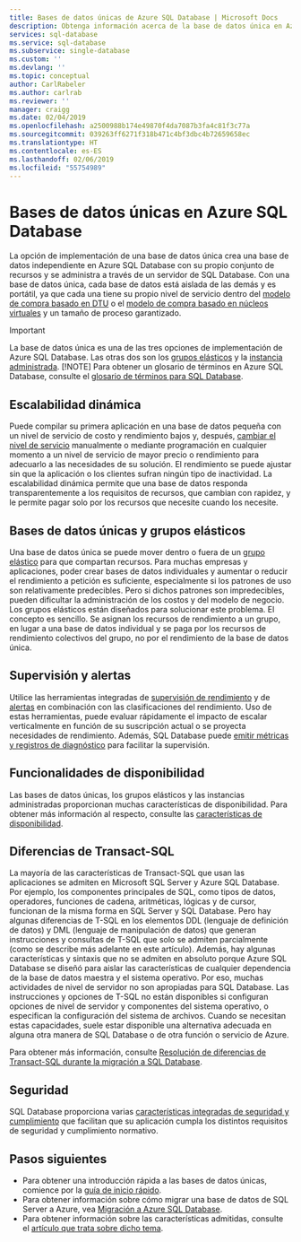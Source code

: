 ```yaml
---
title: Bases de datos únicas de Azure SQL Database | Microsoft Docs
description: Obtenga información acerca de la base de datos única en Azure SQL Database
services: sql-database
ms.service: sql-database
ms.subservice: single-database
ms.custom: ''
ms.devlang: ''
ms.topic: conceptual
author: CarlRabeler
ms.author: carlrab
ms.reviewer: ''
manager: craigg
ms.date: 02/04/2019
ms.openlocfilehash: a2500988b174e49870f4da7087b3fa4c81f3c77a
ms.sourcegitcommit: 039263ff6271f318b471c4bf3dbc4b72659658ec
ms.translationtype: HT
ms.contentlocale: es-ES
ms.lasthandoff: 02/06/2019
ms.locfileid: "55754989"
---
```

# <a name="what-is-a-single-database-in-azure-sql-database"></a>Bases de datos únicas en Azure SQL Database

La opción de implementación de una base de datos única crea una base de datos independiente en Azure SQL Database con su propio conjunto de recursos y se administra a través de un servidor de SQL Database. Con una base de datos única, cada base de datos está aislada de las demás y es portátil, ya que cada una tiene su propio nivel de servicio dentro del [modelo de compra basado en DTU](sql-database-service-tiers-dtu.md) o el [modelo de compra basado en núcleos virtuales](sql-database-service-tiers-vcore.md) y un tamaño de proceso garantizado.

> [!IMPORTANT]
> La base de datos única es una de las tres opciones de implementación de Azure SQL Database. Las otras dos son los [grupos elásticos](sql-database-elastic-pool.md) y la [instancia administrada](sql-database-managed-instance.md).
> [!NOTE]
> Para obtener un glosario de términos en Azure SQL Database, consulte el [glosario de términos para SQL Database](sql-database-glossary-terms.md).

## <a name="dynamic-scalabilty"></a>Escalabilidad dinámica

Puede compilar su primera aplicación en una base de datos pequeña con un nivel de servicio de costo y rendimiento bajos y, después, [cambiar el nivel de servicio](sql-database-single-database-scale.md) manualmente o mediante programación en cualquier momento a un nivel de servicio de mayor precio o rendimiento para adecuarlo a las necesidades de su solución. El rendimiento se puede ajustar sin que la aplicación o los clientes sufran ningún tipo de inactividad. La escalabilidad dinámica permite que una base de datos responda transparentemente a los requisitos de recursos, que cambian con rapidez, y le permite pagar solo por los recursos que necesite cuando los necesite.

## <a name="single-databases-and-elastic-pools"></a>Bases de datos únicas y grupos elásticos

Una base de datos única se puede mover dentro o fuera de un [grupo elástico](sql-database-elastic-pool.md) para que compartan recursos. Para muchas empresas y aplicaciones, poder crear bases de datos individuales y aumentar o reducir el rendimiento a petición es suficiente, especialmente si los patrones de uso son relativamente predecibles. Pero si dichos patrones son impredecibles, pueden dificultar la administración de los costos y del modelo de negocio. Los grupos elásticos están diseñados para solucionar este problema. El concepto es sencillo. Se asignan los recursos de rendimiento a un grupo, en lugar a una base de datos individual y se paga por los recursos de rendimiento colectivos del grupo, no por el rendimiento de la base de datos única.

## <a name="monitoring-and-alerting"></a>Supervisión y alertas

Utilice las herramientas integradas de [supervisión de rendimiento](sql-database-performance.md) y de [alertas](sql-database-insights-alerts-portal.md) en combinación con las clasificaciones del rendimiento. Uso de estas herramientas, puede evaluar rápidamente el impacto de escalar verticalmente en función de su suscripción actual o se proyecta necesidades de rendimiento. Además, SQL Database puede [emitir métricas y registros de diagnóstico](sql-database-metrics-diag-logging.md) para facilitar la supervisión.

## <a name="availability-capabilities"></a>Funcionalidades de disponibilidad

Las bases de datos únicas, los grupos elásticos y las instancias administradas proporcionan muchas características de disponibilidad. Para obtener más información al respecto, consulte las [características de disponibilidad](sql-database-technical-overview.md#availability-capabilities).

## <a name="transact-sql-differences"></a>Diferencias de Transact-SQL

La mayoría de las características de Transact-SQL que usan las aplicaciones se admiten en Microsoft SQL Server y Azure SQL Database. Por ejemplo, los componentes principales de SQL, como tipos de datos, operadores, funciones de cadena, aritméticas, lógicas y de cursor, funcionan de la misma forma en SQL Server y SQL Database. Pero hay algunas diferencias de T-SQL en los elementos DDL (lenguaje de definición de datos) y DML (lenguaje de manipulación de datos) que generan instrucciones y consultas de T-SQL que solo se admiten parcialmente (como se describe más adelante en este artículo).
Además, hay algunas características y sintaxis que no se admiten en absoluto porque Azure SQL Database se diseñó para aislar las características de cualquier dependencia de la base de datos maestra y el sistema operativo. Por eso, muchas actividades de nivel de servidor no son apropiadas para SQL Database. Las instrucciones y opciones de T-SQL no están disponibles si configuran opciones de nivel de servidor y componentes del sistema operativo, o especifican la configuración del sistema de archivos. Cuando se necesitan estas capacidades, suele estar disponible una alternativa adecuada en alguna otra manera de SQL Database o de otra función o servicio de Azure.

Para obtener más información, consulte [Resolución de diferencias de Transact-SQL durante la migración a SQL Database](sql-database-transact-sql-information.md).

## <a name="security"></a>Seguridad

SQL Database proporciona varias [características integradas de seguridad y cumplimiento](sql-database-security-overview.md) que facilitan que su aplicación cumpla los distintos requisitos de seguridad y cumplimiento normativo.

## <a name="next-steps"></a>Pasos siguientes

- Para obtener una introducción rápida a las bases de datos únicas, comience por la [guía de inicio rápido](sql-database-single-database-quickstart-guide.md).
- Para obtener información sobre cómo migrar una base de datos de SQL Server a Azure, vea [Migración a Azure SQL Database](sql-database-cloud-migrate.md).
- Para obtener información sobre las características admitidas, consulte el [artículo que trata sobre dicho tema](sql-database-features.md).
